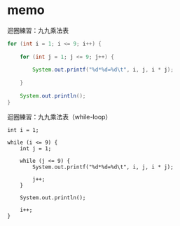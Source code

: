 # memo

迴圈練習：九九乘法表

```java
for (int i = 1; i <= 9; i++) {
	
	for (int j = 1; j <= 9; j++) {
	
		System.out.printf("%d*%d=%d\t", i, j, i * j);
		
	}
	
	System.out.println();
}
```

迴圈練習：九九乘法表（while-loop）
```
int i = 1;

while (i <= 9) {
	int j = 1;
	
	while (j <= 9) {
		System.out.printf("%d*%d=%d\t", i, j, i * j);
		
		j++;
	}
	
	System.out.println();
	
	i++;
}

```